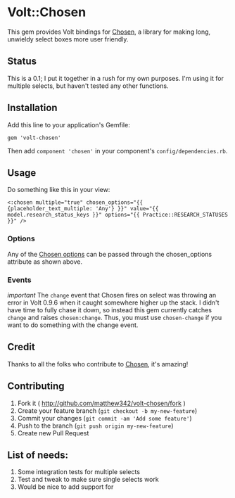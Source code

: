 # Volt::Chosen
This gem provides Volt bindings for
[Chosen](https://github.com/harvesthq/chosen), a library for making long, unwieldy
select boxes more user friendly.

## Status
This is a 0.1; I put it together in a rush for my own purposes. I'm using it for
multiple selects, but haven't tested any other functions.

## Installation

Add this line to your application's Gemfile:

    gem 'volt-chosen'

Then add ```component 'chosen'``` in your component's ```config/dependencies.rb```.


## Usage
Do something like this in your view:
```
<:chosen multiple="true" chosen_options="{{ {placeholder_text_multiple: 'Any'} }}" value="{{ model.research_status_keys }}" options="{{ Practice::RESEARCH_STATUSES }}" />
```

### Options
Any of the [Chosen options](https://harvesthq.github.io/chosen/options.html) can
be passed through the chosen_options attribute as shown above.

### Events
*important*
The ```change``` event that Chosen fires on select was throwing an error in Volt 0.9.6 when it caught somewhere higher up the stack. I didn't have time to fully chase it down, so instead this gem currently catches ```change``` and raises ```chosen:change```. Thus, you must use ```chosen-change``` if you want to do something with the change event.

## Credit
Thanks to all the folks who contribute to [Chosen](https://github.com/harvesthq/chosen), it's amazing!

## Contributing

1. Fork it ( http://github.com/matthew342/volt-chosen/fork )
2. Create your feature branch (`git checkout -b my-new-feature`)
3. Commit your changes (`git commit -am 'Add some feature'`)
4. Push to the branch (`git push origin my-new-feature`)
5. Create new Pull Request

## List of needs:
1. Some integration tests for multiple selects
2. Test and tweak to make sure single selects work
3. Would be nice to add support for <optgroup>s
